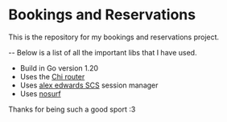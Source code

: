 # Bookings and Reservations

This is the repository for my bookings and reservations project.

-- Below is a list of all the important libs that I have used.

- Build in Go version 1.20
- Uses the [Chi router](https://github.com/go-chi/chi)
- Uses [alex edwards SCS](https://github.com/alexedwards/scs/v2) session manager
- Uses [nosurf](https://github.com/justinas/nosurf)

Thanks for being such a good sport :3

